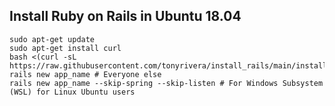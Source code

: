 ## Install Ruby on Rails in Ubuntu 18.04
    sudo apt-get update
    sudo apt-get install curl
    bash <(curl -sL https://raw.githubusercontent.com/tonyrivera/install_rails/main/install_rails.sh)
    rails new app_name # Everyone else
    rails new app_name --skip-spring --skip-listen # For Windows Subsystem (WSL) for Linux Ubuntu users
